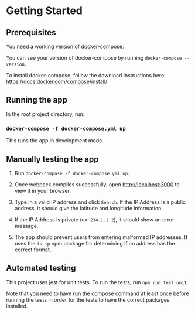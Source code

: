 # Getting Started

## Prerequisites

You need a working version of docker-compose.

You can see your version of docker-compose by running `docker-compose --version`.

To install docker-compose, follow the download instructions here: https://docs.docker.com/compose/install/

## Running the app

In the root project directory, run:

### `docker-compose -f docker-compose.yml up`

This runs the app in development mode.

## Manually testing the app

1. Run `docker-compose -f docker-compose.yml up`.

2. Once webpack compiles successfully, open [http://localhost:3000](http://localhost:3000) to view it in your browser.

3. Type in a valid IP address and click `Search`. If the IP Address is a public address, it should give the latitude and longitude information.

4. If the IP Address is private (ex: `234.1.2.2`), it should show an error message.

5. The app should prevent users from entering malformed IP addresses. It uses the `is-ip` npm package for determining if an address has the correct format.

## Automated testing

This project uses jest for unit tests. To run the tests, run `npm run test:unit`.

Note that you need to have run the compose command at least once before running the tests in order for the tests to have the correct packages installed.
